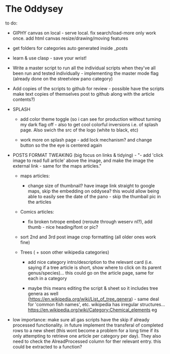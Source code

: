 # The Oddysey

to do:

  - GIPHY canvas on local - serve local. fix search/load-more only work once. add html canvas resize/drawing/moving features

  - get folders for categories auto generated inside _posts

  - learn & use clasp - save your wrist!
  
  - Write a master script to run all the individual scripts when they've all been run and tested individually - implementing the master mode flag (already done on the streetview pano category)

  -  Add copies of the scripts to github for review - possible have the scripts make text copies of themselves post to github along with the article contents?)

  - SPLASH
    
    - add color theme toggle (so i can see for production without turning my dark flag off - also to get cool colorful inversions i.e. of splash page. Also swich the src of the logo (white to black, etc)

    - work more on splash page - add lock mechanism? and change button so the the eye is centered again  

  - POSTS FORMAT TWEAKING (big focus on links & tidying) - "- add 'click image to read full article' above the image, and make the image the external link - same for the maps articles."

    - maps articles:
      -  change size of thumbnail? have image link straight to google maps, skip the embedding on oddysea? this would allow being able to easily see the date of the pano - skip the thumbail pic in the articles

    - Comics articles:
      - fix broken tvtrope embed (reroute through weserv nl?), add thumb - nice heading/font or pic?   
       
    - sort 2nd and 3rd post image crop formatting (all older ones work fine)
    - Trees ( + soon other wikipedia categories)
      - add nice category intro/description to the relevant card (i.e. saying if a tree article is short, show where to click on its 
    parent genus/species)... this could go on the article page, same for each in a category
      
      -  maybe this means editing the script & sheet so it includes tree genera as well         
        (https://en.wikipedia.org/wiki/List_of_tree_genera) - same deal for 'common fish names', etc. wikipedia has irregular structures... https://en.wikipedia.org/wiki/Category:Chemical_elements eg
  
  - low importance: make sure all gas scripts have the skip if already processed functionality. in future implement the transferal of completed rows to a new sheet (this wont become a problem for a long time if its only attempting to retrieve one article per category per day). They also need to check the AlreadProcessed column for ther relevant entry. this could be extracted to a function? 
